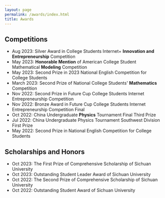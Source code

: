 ```yaml
---
layout: page
permalink: /awards/index.html
title: Awards
---
```


## Competitions

- Aug 2023: Silver Award in College Students Internet+ **Innovation and Entrepreneurship** Competition
- May 2023: **Honorable Mention** of American College Student Mathematical **Modeling** Competition
- May 2023: Second Prize in 2023 National English Competition for College Students
- March 2023: Second Prize of National College Students' **Mathematics** Competition
- Nov 2022: Second Prize in Future Cup College Students Internet Entrepreneurship Competition
- Nov 2022: Bronze Award in Future Cup College Students Internet Entrepreneurship Competition Final
- Oct 2022: China Undergraduate **Physics** Tournament Final Third Prize
- Jul 2022: China Undergraduate Physics Tournament Southwest Division First Prize
- May 2022: Second Prize in National English Competition for College Students

## Scholarships and Honors

- Oct 2023: The First Prize of Comprehensive Scholarship of Sichuan University
- Oct 2023: Outstanding Student Leader Award of Sichuan University
- Oct 2022: The Second Prize of Comprehensive Scholarship of Sichuan University
- Oct 2022: Outstanding Student Award of Sichuan University
